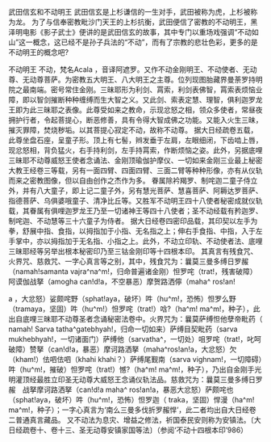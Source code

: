 武田信玄和不动明王
 武田信玄是上杉谦信的一生对手，武田被称为虎，上杉被称为龙。
 为了与信奉密教毗沙门天王的上杉抗衡，武田便信了密教的不动明王，黑泽明电影《影子武士》便讲的是武田信玄的故事，其中专门以重场戏强调“不动如山”这一概念，这已经不是孙子兵法的“不动”，而有了宗教的悲壮色彩，更多的是不动明王的概念吧?
 
不动明王
不动，梵名Acala ，音译阿遮罗。又作不动金刚明王、不动使者、无动尊、无动尊菩萨。为密教五大明王、八大明王之主尊。位列现图胎藏界曼荼罗持明院之最南端。密号常住金刚。三昧耶形为利剑、罥索，利剑表佛智，罥索表烦恼业障，即以智剑摧断种种缠缚而生大智之义。又此剑、索表定慧、理智，俱利迦罗龙王即为此三昧耶之表像。此尊受如来之教命，示现忿怒之相，领众多使者，常昼夜拥护行者，令起菩提心，断恶修善，具有令得大智成佛之功能。又能入火生三昧，摧灭罪障，焚烧秽垢。以其菩提心寂定不动，故称不动尊。
 据大日经疏卷五载，此尊坐盘石座，呈童子形。顶上有七髻，辫发垂于左肩，左眼细闭，下齿啮上唇，现忿怒相，背负猛火，右手持利剑，左手持罥索，作断烦恼之姿。此外，另据底哩三昧耶不动尊威怒王使者念诵法、金刚顶瑜伽护摩仪、一切如来金刚三业最上秘密大教王经卷三等载，另有一面四臂、四面四臂、三面二臂等种种形像，亦有从仪轨而来之密教图像，但以自由创作之杰作为多。
 眷属除衿羯罗、制咤迦二童子侍立外，并有八大童子，即上记二童子外，另有慧光菩萨、慧喜菩萨、阿耨达罗菩萨、指德菩萨、乌俱婆哦童子、清净比丘等。又胜军不动明王四十八使者秘密成就仪轨载，其眷属有俱哩迦罗龙王乃至一切诸神王等四十八使者；圣不动经载有矜迦罗、制咤迦、不动慧等三十六童子为侍者。
 据大日经卷四密印品载，其印契以左手为拳，舒展中指、食指，以拇指加于小指、无名指之上；伸右手食指、中指，入于左手掌中，亦以拇指加于无名指、小指之上。此外，不动立印轨、不动使者法、底哩三昧耶经等另举出根本秘密印乃至三钴金刚印等十四根本印。
 其真言有残食咒、火界咒、慈救咒、一字心真言等之别，其中，残食咒为：曩莫三曼多缚日罗赧（namah!samanta vajra^na^m!，归命普遍诸金刚）怛罗咤（trat!，残害破障）阿谟伽战拏（amogha can!d!a，不空暴恶）摩贺路洒儜（maha^ ros!an!
 
a ，大忿怒）娑颇咤野（sphat!aya，破坏）吽（hu^m!，恐怖）怛罗么野（tramaya，坚固）吽（hu^m!）怛罗咤（trat!）唅?（ha^m! ma^m!，种子），此出自底哩三昧耶不动尊圣者念诵秘密法卷中。火界咒为：曩莫萨缚怛他孽帝毗药（ namah! Sarva tatha^gatebhyah!，归命一切如来）萨缚目契毗药（sarva mukhebhyah!，一切诸面门）萨缚他（sarvatha^，一切处）咀罗咤（trat!，叱呵破障）赞拏（can!d!a，暴恶）摩诃路洒拏（maha^ros!an!a，大忿怒）欠（kham!）佉呬佉呬（khahi khahi？）萨缚尾觐南（sarva vighnam!，一切障碍）吽（hu^m!，摧破）怛罗咤（trat!）憾?（ha^m! ma^m!，种子），乃出自金刚手光明灌顶经最胜立印圣无动尊大威怒王念诵仪轨法品。慈救咒为：曩莫三曼多缚日罗赧　战拏摩诃路洒拏（can!d!a maha^ ros!an!a，暴恶大忿怒）萨颇咤也（sphat!aya，破坏）吽（hu^m!，恐怖）怛罗迦（ traka，坚固）悍漫（ha^m! ma^m!，种子）；一字心真言为‘南么三曼多伐折罗赧悍’，此二者均出自大日经卷二普通真言藏品。
 又不动法为息灾、增益之修法，祈国泰民安则称为安镇法。〔大日经疏卷十、卷十三、圣无动尊安镇家国等法〕（参阅‘不动十四根本印’986）
 
 
 
